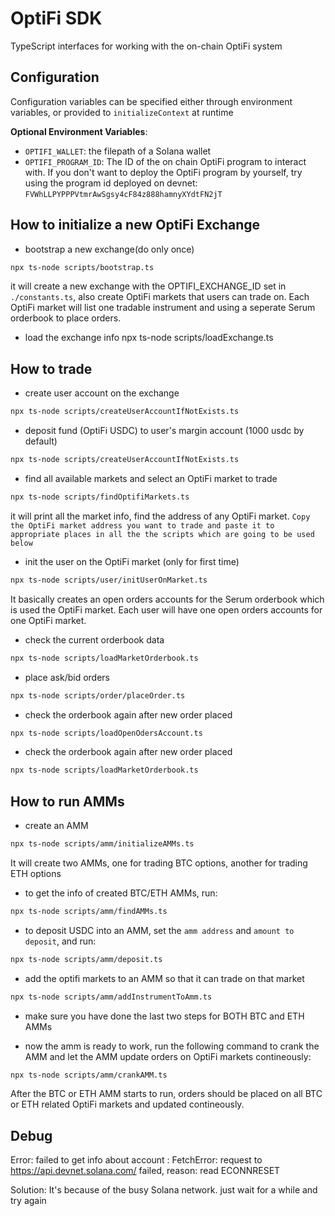 # OptiFi SDK

TypeScript interfaces for working with the on-chain OptiFi system

## Configuration

Configuration variables can be specified either through environment variables,
or provided to `initializeContext` at runtime

**Optional Environment Variables**:

- `OPTIFI_WALLET`: the filepath of a Solana wallet
- `OPTIFI_PROGRAM_ID`: The ID of the on chain OptiFi program to interact with. If you don't want to deploy the OptiFi program by yourself, try using the program id deployed on devnet: `FVWhLLPYPPPVtmrAwSgsy4cF84z888hamnyXYdtFN2jT`

## How to initialize a new OptiFi Exchange

- bootstrap a new exchange(do only once)

```bash
npx ts-node scripts/bootstrap.ts
```

it will create a new exchange with the OPTIFI_EXCHANGE_ID set in `./constants.ts`, also create OptiFi markets that users can trade on. Each OptiFi market will list one tradable instrument and using a seperate Serum orderbook to place orders.

- load the exchange info
  npx ts-node scripts/loadExchange.ts

## How to trade

- create user account on the exchange

```bash
npx ts-node scripts/createUserAccountIfNotExists.ts
```

- deposit fund (OptiFi USDC) to user's margin account (1000 usdc by default)

```bash
npx ts-node scripts/createUserAccountIfNotExists.ts
```

- find all available markets and select an OptiFi market to trade

```bash
npx ts-node scripts/findOptifiMarkets.ts
```

it will print all the market info, find the address of any OptiFi market.
`Copy the OptiFi market address you want to trade and paste it to appropriate places in all the the scripts which are going to be used below`

- init the user on the OptiFi market (only for first time)

```bash
npx ts-node scripts/user/initUserOnMarket.ts
```

It basically creates an open orders accounts for the Serum orderbook which is used the OptiFi market. Each user will have one open orders accounts for one OptiFi market.

- check the current orderbook data

```bash
npx ts-node scripts/loadMarketOrderbook.ts
```

- place ask/bid orders

```bash
npx ts-node scripts/order/placeOrder.ts
```

- check the orderbook again after new order placed

```bash
npx ts-node scripts/loadOpenOdersAccount.ts
```

- check the orderbook again after new order placed

```bash
npx ts-node scripts/loadMarketOrderbook.ts
```

## How to run AMMs

- create an AMM

```bash
npx ts-node scripts/amm/initializeAMMs.ts
```

It will create two AMMs, one for trading BTC options, another for trading ETH options

- to get the info of created BTC/ETH AMMs, run:

```bash
npx ts-node scripts/amm/findAMMs.ts
```

- to deposit USDC into an AMM, set the `amm address` and `amount to deposit`, and run:

```bash
npx ts-node scripts/amm/deposit.ts
```

- add the optifi markets to an AMM so that it can trade on that market

```bash
npx ts-node scripts/amm/addInstrumentToAmm.ts
```

- make sure you have done the last two steps for BOTH BTC and ETH AMMs

- now the amm is ready to work, run the following command to crank the AMM and let the AMM update orders on OptiFi markets contineously:

```bash
npx ts-node scripts/amm/crankAMM.ts
```

After the BTC or ETH AMM starts to run, orders should be placed on all BTC or ETH related OptiFi markets and updated contineously.

## Debug

Error: failed to get info about account : FetchError: request to https://api.devnet.solana.com/ failed, reason: read ECONNRESET

Solution: It's because of the busy Solana network. just wait for a while and try again
